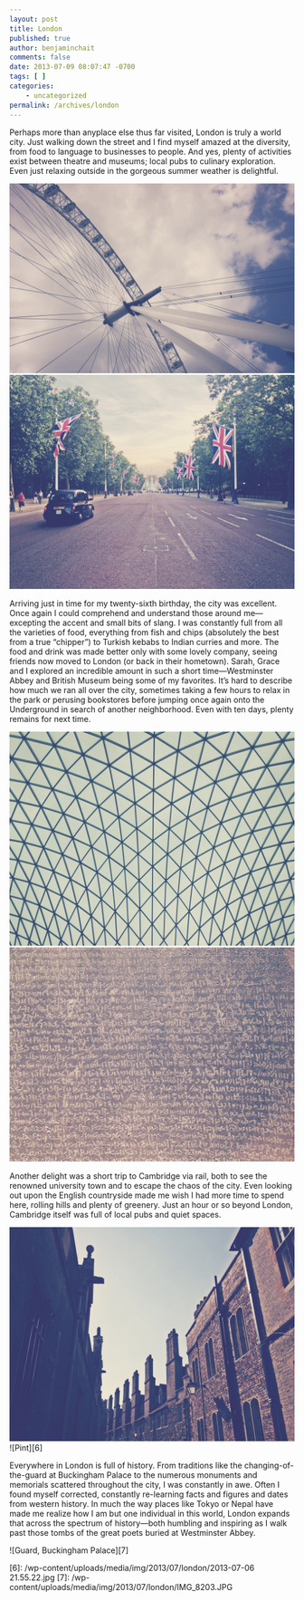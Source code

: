 ```yaml
---
layout: post
title: London
published: true
author: benjaminchait
comments: false
date: 2013-07-09 08:07:47 -0700
tags: [ ]
categories:
    - uncategorized
permalink: /archives/london
---
```

Perhaps more than anyplace else thus far visited, London is truly a world city. Just walking down the street and I find myself amazed at the diversity, from food to language to businesses to people. And yes, plenty of activities exist between theatre and museums; local pubs to culinary exploration. Even just relaxing outside in the gorgeous summer weather is delightful.

![London Eye][1]
![Buckingham Palace at end of The Mall][2]

Arriving just in time for my twenty-sixth birthday, the city was excellent. Once again I could comprehend and understand those around me—excepting the accent and small bits of slang. I was constantly full from all the varieties of food, everything from fish and chips (absolutely the best from a true “chipper”) to Turkish kebabs to Indian curries and more. The food and drink was made better only with some lovely company, seeing friends now moved to London (or back in their hometown). Sarah, Grace and I explored an incredible amount in such a short time—Westminster Abbey and British Museum being some of my favorites. It’s hard to describe how much we ran all over the city, sometimes taking a few hours to relax in the park or perusing bookstores before jumping once again onto the Underground in search of another neighborhood. Even with ten days, plenty remains for next time.

![Triangles, British Museum ceiling][3]
![Rosetta Stone][4]

Another delight was a short trip to Cambridge via rail, both to see the renowned university town and to escape the chaos of the city. Even looking out upon the English countryside made me wish I had more time to spend here, rolling hills and plenty of greenery. Just an hour or so beyond London, Cambridge itself was full of local pubs and quiet spaces.

![Cambridge rooftops][5]
![Pint][6]

Everywhere in London is full of history. From traditions like the changing-of-the-guard at Buckingham Palace to the numerous monuments and memorials scattered throughout the city, I was constantly in awe. Often I found myself corrected, constantly re-learning facts and figures and dates from western history. In much the way places like Tokyo or Nepal have made me realize how I am but one individual in this world, London expands that across the spectrum of history—both humbling and inspiring as I walk past those tombs of the great poets buried at Westminster Abbey.

![Guard, Buckingham Palace][7]

 [1]: /wp-content/uploads/media/img/2013/07/london/IMG_0374.JPG
 [2]: /wp-content/uploads/media/img/2013/07/london/IMG_0383.JPG
 [3]: /wp-content/uploads/media/img/2013/07/london/IMG_0385.JPG
 [4]: /wp-content/uploads/media/img/2013/07/london/IMG_0386.JPG
 [5]: /wp-content/uploads/media/img/2013/07/london/IMG_0390.JPG
 [6]: /wp-content/uploads/media/img/2013/07/london/2013-07-06 21.55.22.jpg
 [7]: /wp-content/uploads/media/img/2013/07/london/IMG_8203.JPG
